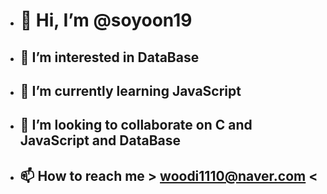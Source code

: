 - # 👋 Hi, I’m @soyoon19
- ## 👀 I’m interested in DataBase
- ## 🌱 I’m currently learning JavaScript
- ## 💞️ I’m looking to collaborate on C and JavaScript and DataBase
- ## 📫 How to reach me > woodi1110@naver.com <

<!---
soyoon19/soyoon19 is a ✨ special ✨ repository because its `README.md` (this file) appears on your GitHub profile.
You can click the Preview link to take a look at your changes.
--->
